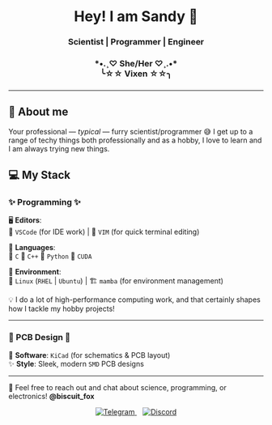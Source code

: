 <h1 align="center"> Hey! I am Sandy 🦊</h1>
<h3 align="center">Scientist | Programmer | Engineer</h3>
<h3 align="center">*•.¸♡ She/Her ♡¸.•*<br>╰☆☆ Vixen ☆☆╮</h3>
<h3 align="center"></h3>

---

## 🌠 About me
Your professional — _typical_ — furry scientist/programmer 😅 I get up to a range of techy things both professionally and as a hobby, I love to learn and I am always trying new things.


## 💻 My Stack  

### ✨ Programming ✨  
🖥️ **Editors**:  
💖 `VSCode` (for IDE work) | 🖤 `VIM` (for quick terminal editing)  

🚀 **Languages**:  
🌸 `C`
🌸 `C++`
🌸 `Python`
🌸 `CUDA`  

🔧 **Environment**:  
🐧 `Linux` (`RHEL` | `Ubuntu`) | 🏗️ `mamba` (for environment management)  

💡 I do a lot of high-performance computing work, and that certainly shapes how I tackle my hobby projects!  

---

### 🎀 PCB Design 🎀  
💎 **Software**: `KiCad` (for schematics & PCB layout)  
✨ **Style**: Sleek, modern `SMD` PCB designs  

---

💬 Feel free to reach out and chat about science, programming, or electronics! **@biscuit_fox**
<p align="center">
  <span>
    <a href="https://t.me/biscuit_fox" target="_blank">
      <img src="https://img.shields.io/badge/Telegram-2CA5E0?style=for-the-badge&logo=telegram&logoColor=white" alt="Telegram">
    </a>
  </span>
  &nbsp;&nbsp;
  <span>
    <a href="https://discordapp.com/users/biscuit_fox" target="_blank">
      <img src="https://img.shields.io/badge/Discord-5865F2?style=for-the-badge&logo=discord&logoColor=white" alt="Discord">
    </a>
  </span>
</p>


<!---
biscuitvixen/biscuitvixen is a ✨ special ✨ repository because its `README.md` (this file) appears on your GitHub profile.
You can click the Preview link to take a look at your changes.

- 👋 Hi, I am @biscuitvixen
- 👀 I am interested in all sorts of things! AI, science, computer science and electronics. I am an avid maker and I am always pushing myself to learn more.
- 🌱 I’m currently learning CUDA, OpenCL and verilog, trying to build a deeper grasp on methods for lower level, optimised data analysis.
- 😄 Pronouns: She/Her #womenintech
--->
